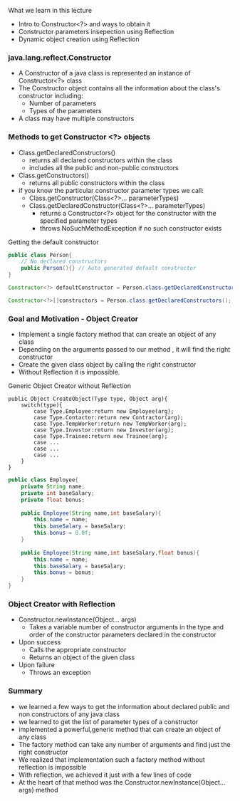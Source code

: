 What we learn in this lecture 

- Intro to Constructor<?> and ways to obtain it
- Constructor parameters insepection using Reflection
- Dynamic object creation using Reflection


### java.lang.reflect.Constructor<T>
- A Constructor of a java class is represented an instance of Constructor<?> class
- The Constructor object contains all the information about the class's constructor including:
    - Number of parameters
    - Types of the parameters
- A class may have multiple constructors

### Methods to get Constructor <?> objects 
- Class.getDeclaredConstructors()
  - returns all declared constructors within the class
  - includes all the public and non-public constructors
- Class.getConstructors()
  - returns all public constructors within the class
- if you know the particular constructor parameter types we call:
    - Class.getConstructor(Class<?>... parameterTypes)
    - Class.getDeclaredConstructor(Class<?>... parameterTypes)
      - returns a Constructor<?> object for the constructor with the specified parameter types
      - throws NoSuchMethodException if no such constructor exists 

Getting the default constructor

```java
public class Person{
    // No declared constructors
    public Person(){} // Auto generated default constructor
}

Constructor<?> defaultConstructor = Person.class.getDeclaredConstructor();

Constructor<?>[]constructors = Person.class.getDeclaredConstructors();
```

### Goal and Motivation - Object Creator
- Implement a single factory method that can create an object of any class
- Depending on the arguments passed to our method , it will find the right constructor
- Create the given class object by calling the right constructor
- Without Reflection it is impossible.

Generic Object Creator without Reflection

```code
public Object CreateObject(Type type, Object arg){
    switch(type){
        case Type.Employee:return new Employee(arg);
        case Type.Contactor:return new Contractor(arg);
        case Type.TempWorker:return new TempWorker(arg);
        case Type.Investor:return new Investor(arg);
        case Type.Trainee:return new Trainee(arg);
        case ...
        case ...
        case ...        
    }    
}
```

```java
public class Employee{
    private String name;
    private int baseSalary;
    private float bonus;
    
    public Employee(String name,int baseSalary){
        this.name = name;
        this.baseSalary = baseSalary;
        this.bonus = 0.0f;
    }
    
    public Employee(String name,int baseSalary,float bonus){
        this.name = name;
        this.baseSalary = baseSalary;
        this.bonus = bonus;
    }
}
```

### Object Creator with Reflection

- Constructor.newInstance(Object... args)
    - Takes a variable number of constructor arguments in the type and order of the constructor parameters declared in the constructor
- Upon success
  - Calls the appropriate constructor
  - Returns an object of the given class
- Upon failure
  - Throws an exception 


### Summary 
- we learned a few ways to get the information about declared public and non constructors of any java class
- we learned to get the list of parameter types of a constructor
- implemented a powerful,generic method that can create an object of any class
- The factory method can take any number of arguments and find just the right constructor
- We realized that implementation such a factory method without reflection is impossible
- With reflection, we achieved it just with a few lines of code 
- At the heart of that method was the Constructor.newInstance(Object... args) method
